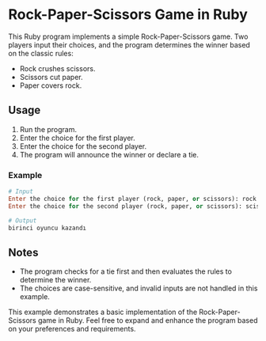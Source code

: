 # Rock-Paper-Scissors Game in Ruby

This Ruby program implements a simple Rock-Paper-Scissors game. Two players input their choices, and the program determines the winner based on the classic rules:

- Rock crushes scissors.
- Scissors cut paper.
- Paper covers rock.

## Usage

1. Run the program.
2. Enter the choice for the first player.
3. Enter the choice for the second player.
4. The program will announce the winner or declare a tie.

### Example

```ruby
# Input
Enter the choice for the first player (rock, paper, or scissors): rock
Enter the choice for the second player (rock, paper, or scissors): scissors

# Output
birinci oyuncu kazandı
```

## Notes

- The program checks for a tie first and then evaluates the rules to determine the winner.
- The choices are case-sensitive, and invalid inputs are not handled in this example.

This example demonstrates a basic implementation of the Rock-Paper-Scissors game in Ruby. Feel free to expand and enhance the program based on your preferences and requirements.
